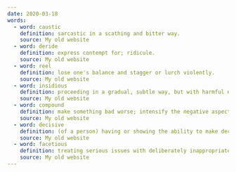 ```yaml
---
date: 2020-03-18
words:
  - word: caustic
    definition: sarcastic in a scathing and bitter way.
    source: My old website
  - word: deride
    definition: express contempt for; ridicule.
    source: My old website
  - word: reel
    definition: lose one's balance and stagger or lurch violently.
    source: My old website
  - word: insidious
    definition: proceeding in a gradual, subtle way, but with harmful effects.
    source: My old website
  - word: compound
    definition: make something bad worse; intensify the negative aspects of.
    source: My old website
  - word: decisive
    definition: (of a person) having or showing the ability to make decisions quickly and effectively.
    source: My old website
  - word: facetious
    definition: treating serious issues with deliberately inappropriate humor; flippant.
    source: My old website
---
```

